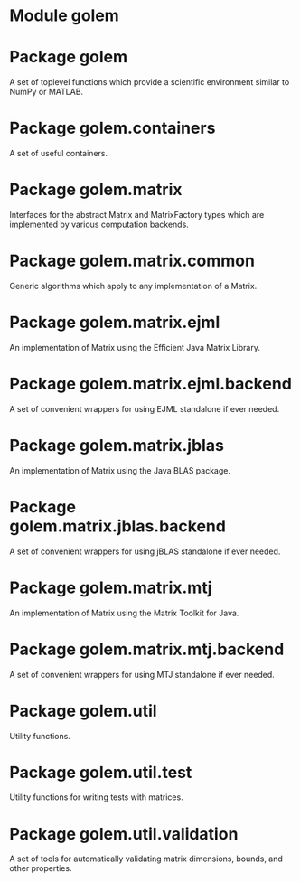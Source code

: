 # Module golem
# Package golem
A set of toplevel functions which provide a scientific environment similar to NumPy or MATLAB.
# Package golem.containers
A set of useful containers.
# Package golem.matrix
Interfaces for the abstract Matrix and MatrixFactory types which are implemented by various computation backends.
# Package golem.matrix.common
Generic algorithms which apply to any implementation of a Matrix.
# Package golem.matrix.ejml
An implementation of Matrix using the Efficient Java Matrix Library.
# Package golem.matrix.ejml.backend
A set of convenient wrappers for using EJML standalone if ever needed.
# Package golem.matrix.jblas
An implementation of Matrix using the Java BLAS package.
# Package golem.matrix.jblas.backend
A set of convenient wrappers for using jBLAS standalone if ever needed.
# Package golem.matrix.mtj
An implementation of Matrix using the Matrix Toolkit for Java.
# Package golem.matrix.mtj.backend
A set of convenient wrappers for using MTJ standalone if ever needed.
# Package golem.util
Utility functions.
# Package golem.util.test
Utility functions for writing tests with matrices.
# Package golem.util.validation
A set of tools for automatically validating matrix dimensions, bounds, and other properties.


